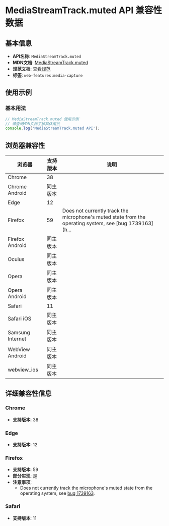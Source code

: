 # MediaStreamTrack.muted API 兼容性数据

## 基本信息

- **API名称**: `MediaStreamTrack.muted`
- **MDN文档**: [MediaStreamTrack.muted](https://developer.mozilla.org/docs/Web/API/MediaStreamTrack/muted)
- **规范文档**: [查看规范](https://w3c.github.io/mediacapture-main/#dom-mediastreamtrack-muted)
- **标签**: `web-features:media-capture`

## 使用示例

### 基本用法

```javascript
// MediaStreamTrack.muted 使用示例
// 请查阅MDN文档了解具体用法
console.log('MediaStreamTrack.muted API');
```

## 浏览器兼容性

| 浏览器 | 支持版本 | 说明 |
|--------|----------|------|
| Chrome | 38 |  |
| Chrome Android | 同主版本 |  |
| Edge | 12 |  |
| Firefox | 59 | Does not currently track the microphone's muted state from the operating system, see [bug 1739163](h... |
| Firefox Android | 同主版本 |  |
| Oculus | 同主版本 |  |
| Opera | 同主版本 |  |
| Opera Android | 同主版本 |  |
| Safari | 11 |  |
| Safari iOS | 同主版本 |  |
| Samsung Internet | 同主版本 |  |
| WebView Android | 同主版本 |  |
| webview_ios | 同主版本 |  |

## 详细兼容性信息

### Chrome

- **支持版本**: 38

### Edge

- **支持版本**: 12

### Firefox

- **支持版本**: 59
- **部分实现**: 是
- **注意事项**:
  - Does not currently track the microphone's muted state from the operating system, see [bug 1739163](https://bugzil.la/1739163).

### Safari

- **支持版本**: 11

